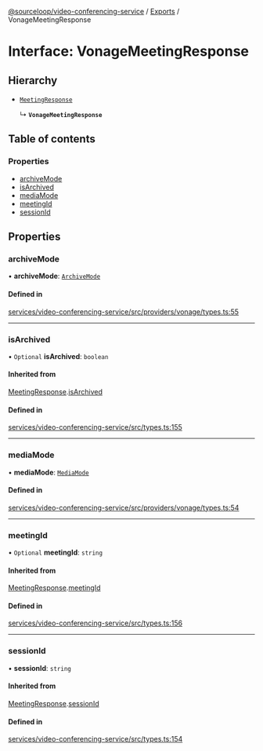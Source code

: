 [@sourceloop/video-conferencing-service](../README.md) / [Exports](../modules.md) / VonageMeetingResponse

# Interface: VonageMeetingResponse

## Hierarchy

- [`MeetingResponse`](MeetingResponse.md)

  ↳ **`VonageMeetingResponse`**

## Table of contents

### Properties

- [archiveMode](VonageMeetingResponse.md#archivemode)
- [isArchived](VonageMeetingResponse.md#isarchived)
- [mediaMode](VonageMeetingResponse.md#mediamode)
- [meetingId](VonageMeetingResponse.md#meetingid)
- [sessionId](VonageMeetingResponse.md#sessionid)

## Properties

### archiveMode

• **archiveMode**: [`ArchiveMode`](../enums/VonageEnums.ArchiveMode.md)

#### Defined in

[services/video-conferencing-service/src/providers/vonage/types.ts:55](https://github.com/sourcefuse/loopback4-microservice-catalog/blob/68ec38a2a/services/video-conferencing-service/src/providers/vonage/types.ts#L55)

___

### isArchived

• `Optional` **isArchived**: `boolean`

#### Inherited from

[MeetingResponse](MeetingResponse.md).[isArchived](MeetingResponse.md#isarchived)

#### Defined in

[services/video-conferencing-service/src/types.ts:155](https://github.com/sourcefuse/loopback4-microservice-catalog/blob/68ec38a2a/services/video-conferencing-service/src/types.ts#L155)

___

### mediaMode

• **mediaMode**: [`MediaMode`](../enums/VonageEnums.MediaMode.md)

#### Defined in

[services/video-conferencing-service/src/providers/vonage/types.ts:54](https://github.com/sourcefuse/loopback4-microservice-catalog/blob/68ec38a2a/services/video-conferencing-service/src/providers/vonage/types.ts#L54)

___

### meetingId

• `Optional` **meetingId**: `string`

#### Inherited from

[MeetingResponse](MeetingResponse.md).[meetingId](MeetingResponse.md#meetingid)

#### Defined in

[services/video-conferencing-service/src/types.ts:156](https://github.com/sourcefuse/loopback4-microservice-catalog/blob/68ec38a2a/services/video-conferencing-service/src/types.ts#L156)

___

### sessionId

• **sessionId**: `string`

#### Inherited from

[MeetingResponse](MeetingResponse.md).[sessionId](MeetingResponse.md#sessionid)

#### Defined in

[services/video-conferencing-service/src/types.ts:154](https://github.com/sourcefuse/loopback4-microservice-catalog/blob/68ec38a2a/services/video-conferencing-service/src/types.ts#L154)
